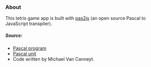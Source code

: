 ### About

This tetris game app is built with [pas2js](https://wiki.freepascal.org/pas2js) (an open source Pascal to JavaScript transpiler).

##### Source:
- [Pascal program](https://www.freepascal.org/~michael/tetris/tetris.lpr)
- [Pascal unit](https://www.freepascal.org/~michael/tetris/utetris.pp)
- Code written by Michael Van Canneyt.
